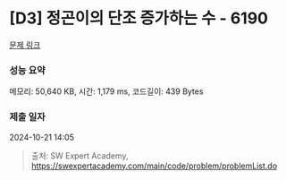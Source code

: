 # [D3] 정곤이의 단조 증가하는 수 - 6190 

[문제 링크](https://swexpertacademy.com/main/code/problem/problemDetail.do?contestProbId=AWcPjEuKAFgDFAU4) 

### 성능 요약

메모리: 50,640 KB, 시간: 1,179 ms, 코드길이: 439 Bytes

### 제출 일자

2024-10-21 14:05



> 출처: SW Expert Academy, https://swexpertacademy.com/main/code/problem/problemList.do